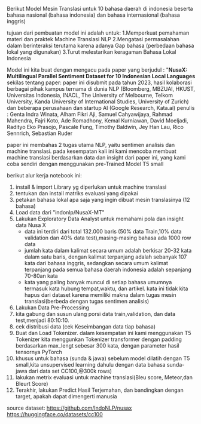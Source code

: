 Berikut Model Mesin Translasi untuk 10 bahasa daerah di indonesia beserta bahasa nasional (bahasa indonesia) dan bahasa internasional (bahasa inggris)

tujuan dari pembuatan model ini adalah untuk:
1.Memperkuat pemahaman materi dan praktek Machine Translasi NLP
2.Mengatasi permasalahan dalam berinteraksi terutama karena adanya Gap bahasa (perbedaan bahasa lokal yang digunakan)
3.Turut melestarikan keragaman Bahasa Lokal Indonesia

Model ini kita buat dengan mengacu pada paper yang berjudul : 
"**NusaX: Multilingual Parallel Sentiment Dataset for 10 Indonesian Local Languages**
sekilas tentang paper:
paper ini disubmit pada tahun 2023, hasil kolaborasi berbagai pihak kampus ternama di dunia NLP  (Bloomberg, MBZUAI, HKUST, Universitas Indonesia, INACL, The University of Melbourne, Telkom University, Kanda University of International Studies, University of Zurich) 
dan beberapa perusahaan dan startup AI (Google Research, Kata.ai)
penulis : Genta Indra Winata, Alham Fikri Aji, Samuel Cahyawijaya, Rahmad Mahendra, Fajri Koto, Ade Romadhony, Kemal Kurniawan, David Moeljadi, Radityo Eko Prasojo, Pascale Fung, Timothy Baldwin, Jey Han Lau, Rico Sennrich, Sebastian Ruder

paper ini membahas 2 tugas utama NLP, yaitu sentimen analisis dan machine translasi.
pada kesempatan kali ini kami mencoba membuat machine translasi berdasarkan data dan insight dari paper ini, yang kami coba sendiri dengan menggunakan pre-Trained Model T5 small

berikut alur kerja notebook ini:
1. install & import Library yg diperlukan untuk machine translasi
2. tentukan dan install matriks evaluasi yang dipakai
3. petakan bahasa lokal apa saja yang ingin dibuat mesin translasinya (12 bahasa)
4. Load data dari "indonlp/NusaX-MT"
5. Lakukan Exploratory Data Analyst untuk memahami pola dan insight data Nusa X
   - data ini terdiri dari total 132.000 baris (50% data Train,10% data validation dan 40% data test),masing-masing bahasa ada 1000 row data
   - jumlah kata dalam kalimat secara umum adalah berkisar 20-32 kata dalam satu baris, dengan kalimat terpanjang adalah sebanyak 107 kata dari bahasa inggris, sedangkan secara umum kalimat terpanjang pada semua bahasa daerah indonesia adalah sepanjang 70-80an kata
   - kata yang paling banyak muncul di setiap bahasa umumnya termasuk kata hubung tempat,waktu, dan artikel. kata ini tidak kita hapus dari dataset karena memiliki makna dalam tugas mesin translasi(berbeda dengan tugas sentimen analisis)
6. Lakukan Data Pre-Processing
7. kita gabung dan susun ulang porsi data train,validation, dan data test,menjadi 80:10:10.
8. cek distribusi data (cek Keseimbangan data tiap bahasa)
9.  Buat dan Load Tokenizer. dalam kesempatan ini kami menggunakan T5 Tokenizer
    kita menggunkan Tokenizer transformer dengan padding berdasarkan max_lengt sebesar 300 kata, dengan parameter hasil tensornya PyTorch
10. khusus untuk bahasa (sunda & jawa) sebelum model dilatih dengan T5 small,kita unsupervised learning dahulu dengan data bahasa sunda-jawa dari data set CC100,@300k rows)
11. lakukan metrix evaluasi untuk machine translasi(Bleu score, Meteor,dan Bleurt Score)
12. Terakhir, lakukan Predict Hasil Terjemahan, dan bandingkan dengan target, apakah dapat dimengerti manusia

source dataset:
https://github.com/IndoNLP/nusax
https://huggingface.co/datasets/cc100

